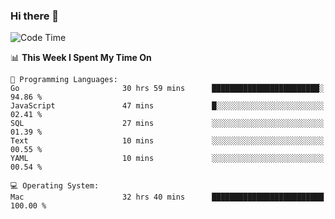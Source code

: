 ### Hi there 👋

<!--
**CrazyCollin/crazycollin** is a ✨ _special_ ✨ repository because its `README.md` (this file) appears on your GitHub profile.

Here are some ideas to get you started:

- 🔭 I’m currently working on ...
- 🌱 I’m currently learning ...
- 👯 I’m looking to collaborate on ...
- 🤔 I’m looking for help with ...
- 💬 Ask me about ...
- 📫 How to reach me: ...
- 😄 Pronouns: ...
- ⚡ Fun fact: ...
-->

<!--START_SECTION:waka-->
![Code Time](http://img.shields.io/badge/Code%20Time-2%2C523%20hrs%2037%20mins-blue)

📊 **This Week I Spent My Time On** 

```text
💬 Programming Languages: 
Go                       30 hrs 59 mins      ████████████████████████░   94.86 % 
JavaScript               47 mins             █░░░░░░░░░░░░░░░░░░░░░░░░   02.41 % 
SQL                      27 mins             ░░░░░░░░░░░░░░░░░░░░░░░░░   01.39 % 
Text                     10 mins             ░░░░░░░░░░░░░░░░░░░░░░░░░   00.55 % 
YAML                     10 mins             ░░░░░░░░░░░░░░░░░░░░░░░░░   00.54 % 

💻 Operating System: 
Mac                      32 hrs 40 mins      █████████████████████████   100.00 % 
```


<!--END_SECTION:waka-->
